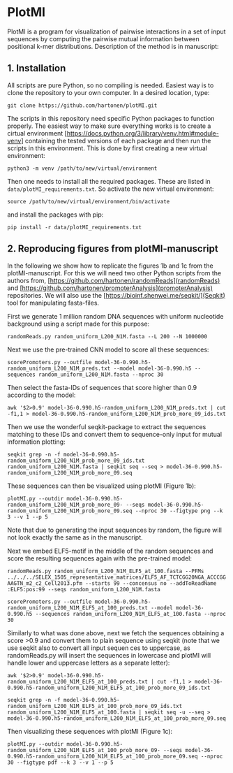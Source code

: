 # PlotMI

PlotMI is a program for visualization of pairwise interactions in a set of input sequences by computing the pairwise mutual information between positional k-mer distributions. Description of the method is in manuscript:



## 1. Installation

All scripts are pure Python, so no compiling is needed. Easiest way is to clone the repository to your own computer. In a desired location, type:

`git clone https://github.com/hartonen/plotMI.git`

The scripts in this repository need specific Python packages to function properly. The easiest way to make sure everything works is to create a cirtual environment [https://docs.python.org/3/library/venv.html#module-venv] containing the tested versions of each package and then run the scripts in this environment. This is done by first creating a new virtual environment:

`python3 -m venv /path/to/new/virtual/environment`

Then one needs to install all the required packages. These are listed in `data/plotMI_requirements.txt`. So activate the new virtual environment:

`source /path/to/new/virtual/environment/bin/activate`

and install the packages with pip:

`pip install -r data/plotMI_requirements.txt`

## 2. Reproducing figures from plotMI-manuscript

In the following we show how to replicate the figures 1b and 1c from the plotMI-manuscript. For this we will need two other Python scripts from the authors from,  [https://github.com/hartonen/randomReads](randomReads) and  [https://github.com/hartonen/promoterAnalysis](promoterAnalysis) repositories. We will also use the  [https://bioinf.shenwei.me/seqkit/](Seqkit) tool for manipulating fasta-files.

First we generate 1 million random DNA sequences with uniform nucleotide background using a script made for this purpose:

`randomReads.py random_uniform_L200_N1M.fasta --L 200 --N 1000000`

Next we use the pre-trained CNN model to score all these sequences:

`scorePromoters.py --outfile model-36-0.990.h5-random_uniform_L200_N1M_preds.txt --model model-36-0.990.h5 --sequences random_uniform_L200_N1M.fasta --nproc 30`

Then select the fasta-IDs of sequences that score higher than 0.9 according to the model:

`awk '$2>0.9' model-36-0.990.h5-random_uniform_L200_N1M_preds.txt | cut -f1,1 > model-36-0.990.h5-random_uniform_L200_N1M_prob_more_09_ids.txt`

Then we use the wonderful seqkit-package to extract the sequences matching to these IDs and convert them to sequence-only input for mutual information plotting:

`seqkit grep -n -f model-36-0.990.h5-random_uniform_L200_N1M_prob_more_09_ids.txt random_uniform_L200_N1M.fasta | seqkit seq --seq > model-36-0.990.h5-random_uniform_L200_N1M_prob_more_09.seq`

These sequences can then be visualized using plotMI (Figure 1b):

`plotMI.py --outdir model-36-0.990.h5-random_uniform_L200_N1M_prob_more_09- --seqs model-36-0.990.h5-random_uniform_L200_N1M_prob_more_09.seq --nproc 30 --figtype png --k 3 --v 1 --p 5`

Note that due to generating the input sequences by random, the figure will not look exactly the same as in the manuscript.

Next we embed ELF5-motif in the middle of the random sequences and score the resulting sequences again with the pre-trained model:

`randomReads.py random_uniform_L200_N1M_ELF5_at_100.fasta --PFMs ../../../SELEX_1505_representative_matrices/ELF5_AF_TCTCGG20NGA_ACCCGGAAGTN_m2_c2_Cell2013.pfm --starts 99 --concensus no --addToReadName :ELF5:pos:99 --seqs random_uniform_L200_N1M.fasta`

`scorePromoters.py --outfile model-36-0.990.h5-random_uniform_L200_N1M_ELF5_at_100_preds.txt --model model-36-0.990.h5 --sequences random_uniform_L200_N1M_ELF5_at_100.fasta --nproc 30`

Similarly to what was done above, next we fetch the sequences obtaining a score >0.9 and convert them to plain sequence using seqkit (note that we use seqkit also to convert all input sequen
ces to uppercase, as randomReads.py will insert the sequences in lowercase and plotMI will handle lower and uppercase letters as a separate letter):

`awk '$2>0.9' model-36-0.990.h5-random_uniform_L200_N1M_ELF5_at_100_preds.txt | cut -f1,1 > model-36-0.990.h5-random_uniform_L200_N1M_ELF5_at_100_prob_more_09_ids.txt`

`seqkit grep -n -f model-36-0.990.h5-random_uniform_L200_N1M_ELF5_at_100_prob_more_09_ids.txt random_uniform_L200_N1M_ELF5_at_100.fasta | seqkit seq -u --seq > model-36-0.990.h5-random_uniform_L200_N1M_ELF5_at_100_prob_more_09.seq`

Then visualizing these sequences with plotMI (Figure 1c):

`plotMI.py --outdir model-36-0.990.h5-random_uniform_L200_N1M_ELF5_at_100_prob_more_09- --seqs model-36-0.990.h5-random_uniform_L200_N1M_ELF5_at_100_prob_more_09.seq --nproc 30 --figtype pdf --k 3 --v 1 --p 5`
